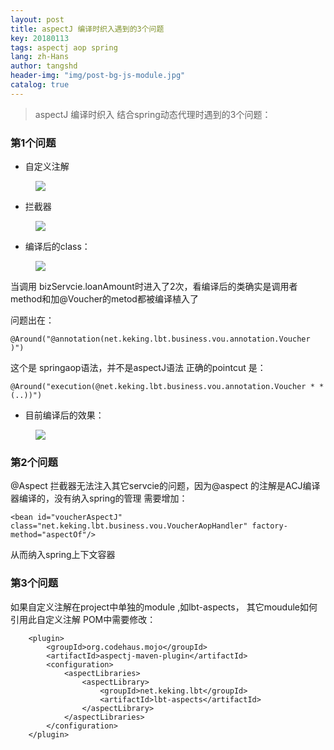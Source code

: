 ```yaml
---
layout: post
title: aspectJ 编译时织入遇到的3个问题
key: 20180113
tags: aspectj aop spring 
lang: zh-Hans
author: tangshd
header-img: "img/post-bg-js-module.jpg"
catalog: true
---
```


> aspectJ 编译时织入 结合spring动态代理时遇到的3个问题：

### 第1个问题

- 自定义注解
<figure>
<a><img src="{{site.url}}/img/20180113/pic1.png"></a>
</figure>

-  拦截器
<figure>
<a><img src="{{site.url}}/img/20180113/pic2.png"></a>
</figure>

-  编译后的class：
<figure>
<a><img src="{{site.url}}/img/20180113/pic3.png"></a>
</figure>

当调用 bizServcie.loanAmount时进入了2次，看编译后的类确实是调用者method和加@Voucher的metod都被编译植入了

问题出在：

```
@Around("@annotation(net.keking.lbt.business.vou.annotation.Voucher
)")
```

这个是 springaop语法，并不是aspectJ语法
正确的pointcut 是：

```
@Around("execution(@net.keking.lbt.business.vou.annotation.Voucher * *(..))")
```

- 目前编译后的效果：
<figure>
<a><img src="{{site.url}}/img/20180113/pic4.png"></a>
</figure>


### 第2个问题
@Aspect 拦截器无法注入其它servcie的问题，因为@aspect 的注解是ACJ编译器编译的，没有纳入spring的管理
需要增加：

```
<bean id="voucherAspectJ" class="net.keking.lbt.business.vou.VoucherAopHandler" factory-method="aspectOf"/>
```
从而纳入spring上下文容器

### 第3个问题
如果自定义注解在project中单独的module ,如lbt-aspects， 其它moudule如何引用此自定义注解
POM中需要修改：

```
	<plugin>
	    <groupId>org.codehaus.mojo</groupId>
	    <artifactId>aspectj-maven-plugin</artifactId>
	    <configuration>
	        <aspectLibraries>
	            <aspectLibrary>
	                <groupId>net.keking.lbt</groupId>
	                <artifactId>lbt-aspects</artifactId>
	            </aspectLibrary>
	        </aspectLibraries>
	    </configuration>
	</plugin>
```


